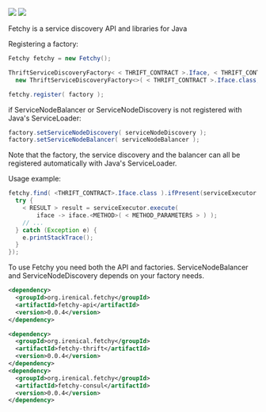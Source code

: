 [![][maven img]][maven]
[![][travis img]][travis]

Fetchy is a service discovery API and libraries for Java


Registering a factory:
```java
Fetchy fetchy = new Fetchy();

ThriftServiceDiscoveryFactory< < THRIFT_CONTRACT >.Iface, < THRIFT_CONTRACT >.Client> factory =
  new ThriftServiceDiscoveryFactory<>( < THRIFT_CONTRACT >.Iface.class, < THRIFT_CONTRACT >.Client.class, "serviceId" );

fetchy.register( factory );
```

if ServiceNodeBalancer or ServiceNodeDiscovery is not registered with Java's ServiceLoader:

```java
factory.setServiceNodeDiscovery( serviceNodeDiscovery );
factory.setServiceNodeBalancer( serviceNodeBalancer );
```

Note that the factory, the service discovery and the balancer can all be registered automatically with Java's ServiceLoader.


Usage example:
```java
fetchy.find( <THRIFT_CONTRACT>.Iface.class ).ifPresent(serviceExecutor -> {
  try {
    < RESULT > result = serviceExecutor.execute(
        iface -> iface.<METHOD>( < METHOD_PARAMETERS > ) );
    // ...
  } catch (Exception e) {
    e.printStackTrace();
  }
});

```

To use Fetchy you need both the API and factories. ServiceNodeBalancer and ServiceNodeDiscovery depends on your factory needs.

```xml
<dependency>
  <groupId>org.irenical.fetchy</groupId>
  <artifactId>fetchy-api</artifactId>
  <version>0.0.4</version>
</dependency>

<dependency>
  <groupId>org.irenical.fetchy</groupId>
  <artifactId>fetchy-thrift</artifactId>
  <version>0.0.4</version>
</dependency>
<dependency>
  <groupId>org.irenical.fetchy</groupId>
  <artifactId>fetchy-consul</artifactId>
  <version>0.0.4</version>
</dependency>
```

[maven]:http://search.maven.org/#search|gav|1|g:"org.irenical.fetchy"%20AND%20a:"fetchy"
[maven img]:https://maven-badges.herokuapp.com/maven-central/org.irenical.fetchy/fetchy/badge.svg

[travis]:https://travis-ci.org/irenical/fetchy
[travis img]:https://travis-ci.org/irenical/fetchy.svg?branch=master
